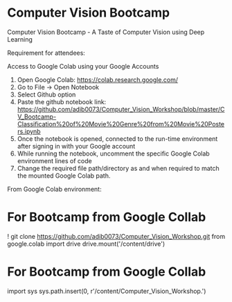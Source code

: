 # Computer Vision Bootcamp
Computer Vision Bootcamp - A Taste of Computer Vision using Deep Learning

Requirement for attendees:

Access to Google Colab using your Google Accounts

1. Open Google Colab: https://colab.research.google.com/
2. Go to File -> Open Notebook
3. Select Github option
4. Paste the github notebook link: https://github.com/adib0073/Computer_Vision_Workshop/blob/master/CV_Bootcamp-Classification%20of%20Movie%20Genre%20from%20Movie%20Posters.ipynb
5. Once the notebook is opened, connected to the run-time environment after signing in with your Google account
6. While running the notebook, uncomment the specific Google Colab environment lines of code
7. Change the required file path/directory as and when required to match the mounted Google Colab path.

From Google Colab environment:

# For Bootcamp from Google Collab

! git clone https://github.com/adib0073/Computer_Vision_Workshop.git
from google.colab import drive
drive.mount('/content/drive')


# For Bootcamp from Google Collab
import sys
sys.path.insert(0, r'/content/Computer_Vision_Workshop.')